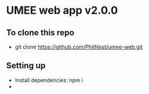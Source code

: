 # UMEE web app v2.0.0

## To clone this repo
- git clone https://github.com/PhitNest/umee-web.git

## Setting up
- Install dependencies: npm i
- 